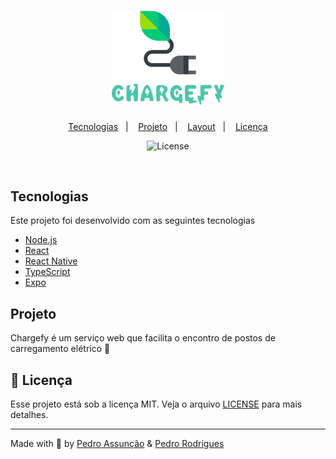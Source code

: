 <h1 align="center">
    <img alt="Happy" title="Chargefy" src=".github/chargefy.png" width="180px" />
</h1>

<p align="center">
  <a href="#-tecnologias">Tecnologias</a>&nbsp;&nbsp;&nbsp;|&nbsp;&nbsp;&nbsp;
  <a href="#-projeto">Projeto</a>&nbsp;&nbsp;&nbsp;|&nbsp;&nbsp;&nbsp;
  <a href="#-layout">Layout</a>&nbsp;&nbsp;&nbsp;|&nbsp;&nbsp;&nbsp;
  <a href="#memo-licença">Licença</a>
</p>

<!-- <p align="center"> 
 <img src="https://img.shields.io/static/v1?label=PRs&message=welcome&color=2effb9&labelColor=000000" alt="PRs welcome!" /> -->
<p align="center">
  <img alt="License" src="https://img.shields.io/static/v1?label=license&message=MIT&color=2effb9&labelColor=000000">
</p>
<br>


## Tecnologias

Este projeto foi desenvolvido com as seguintes tecnologias

- [Node.js](https://nodejs.org/en/)
- [React](https://reactjs.org)
- [React Native](https://facebook.github.io/react-native/)
- [TypeScript](https://www.typescriptlang.org/)
- [Expo](https://expo.io/)

## Projeto

Chargefy é um serviço web que facilita o encontro de postos de carregamento elétrico 🍃






## :memo: Licença

Esse projeto está sob a licença MIT. Veja o arquivo [LICENSE](LICENSE.md) para mais detalhes.

---

Made with 💚 by [Pedro Assunção](https://github.com/Pedroassuncao) & [Pedro Rodrigues](https://github.com/PedroRodrigues99)
